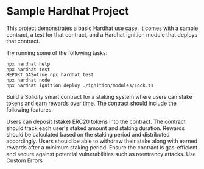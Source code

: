# Sample Hardhat Project

This project demonstrates a basic Hardhat use case. It comes with a sample contract, a test for that contract, and a Hardhat Ignition module that deploys that contract.

Try running some of the following tasks:

```shell
npx hardhat help
npx hardhat test
REPORT_GAS=true npx hardhat test
npx hardhat node
npx hardhat ignition deploy ./ignition/modules/Lock.ts
```
Build a Solidity smart contract for a staking system where users can stake tokens and earn rewards over time. The contract should include the following features:

Users can deposit (stake) ERC20 tokens into the contract.
The contract should track each user's staked amount and staking duration.
Rewards should be calculated based on the staking period and distributed accordingly.
Users should be able to withdraw their stake along with earned rewards after a minimum staking period.
Ensure the contract is gas-efficient and secure against potential vulnerabilities such as reentrancy attacks.
Use Custom Errors